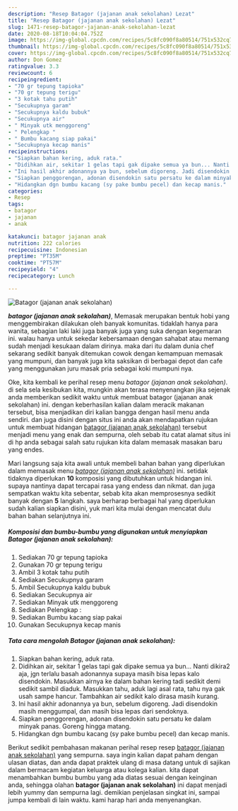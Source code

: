 ```yaml
---
description: "Resep Batagor (jajanan anak sekolahan) Lezat"
title: "Resep Batagor (jajanan anak sekolahan) Lezat"
slug: 1471-resep-batagor-jajanan-anak-sekolahan-lezat
date: 2020-08-18T10:04:04.752Z
image: https://img-global.cpcdn.com/recipes/5c8fc090f8a80514/751x532cq70/batagor-jajanan-anak-sekolahan-foto-resep-utama.jpg
thumbnail: https://img-global.cpcdn.com/recipes/5c8fc090f8a80514/751x532cq70/batagor-jajanan-anak-sekolahan-foto-resep-utama.jpg
cover: https://img-global.cpcdn.com/recipes/5c8fc090f8a80514/751x532cq70/batagor-jajanan-anak-sekolahan-foto-resep-utama.jpg
author: Don Gomez
ratingvalue: 3.3
reviewcount: 6
recipeingredient:
- "70 gr tepung tapioka"
- "70 gr tepung terigu"
- "3 kotak tahu putih"
- "Secukupnya garam"
- "Secukupnya kaldu bubuk"
- "Secukupnya air"
- " Minyak utk menggoreng"
- " Pelengkap "
- " Bumbu kacang siap pakai"
- "Secukupnya kecap manis"
recipeinstructions:
- "Siapkan bahan kering, aduk rata."
- "Didihkan air, sekitar 1 gelas tapi gak dipake semua ya bun... Nanti dikira2 aja, jgn terlalu basah adonannya supaya masih bisa lepas kalo disendokin. Masukkan airnya ke dalam bahan kering tadi sedikit demi sedikit sambil diaduk. Masukkan tahu, aduk lagi asal rata, tahu nya gak usah sampe hancur. Tambahkan air sedikit kalo dirasa masih kurang."
- "Ini hasil akhir adonannya ya bun, sebelum digoreng. Jadi disendokin masih menggumpal, dan masih bisa lepas dari sendoknya."
- "Siapkan penggorengan, adonan disendokin satu persatu ke dalam minyak panas. Goreng hingga matang."
- "Hidangkan dgn bumbu kacang (sy pake bumbu pecel) dan kecap manis."
categories:
- Resep
tags:
- batagor
- jajanan
- anak

katakunci: batagor jajanan anak 
nutrition: 222 calories
recipecuisine: Indonesian
preptime: "PT35M"
cooktime: "PT57M"
recipeyield: "4"
recipecategory: Lunch

---
```



![Batagor (jajanan anak sekolahan)](https://img-global.cpcdn.com/recipes/5c8fc090f8a80514/751x532cq70/batagor-jajanan-anak-sekolahan-foto-resep-utama.jpg)

<b><i>batagor (jajanan anak sekolahan)</i></b>, Memasak merupakan bentuk hobi yang menggembirakan dilakukan oleh banyak komunitas. tidaklah hanya para wanita, sebagian laki laki juga banyak juga yang suka dengan kegemaran ini. walau hanya untuk sekedar kebersamaan dengan sahabat atau memang sudah menjadi kesukaan dalam dirinya. maka dari itu dalam dunia chef sekarang sedikit banyak ditemukan cowok dengan kemampuan memasak yang mumpuni, dan banyak juga kita saksikan di berbagai depot dan cafe yang menggunakan juru masak pria sebagai koki mumpuni nya.

Oke, kita kembali ke perihal resep menu <i>batagor (jajanan anak sekolahan)</i>. di sela sela kesibukan kita, mungkin akan terasa menyenangkan jika sejenak anda memberikan sedikit waktu untuk membuat batagor (jajanan anak sekolahan) ini. dengan keberhasilan kalian dalam meracik makanan tersebut, bisa menjadikan diri kalian bangga dengan hasil menu anda sendiri. dan juga disini dengan situs ini anda akan mendapatkan rujukan untuk membuat hidangan <u>batagor (jajanan anak sekolahan)</u> tersebut menjadi menu yang enak dan sempurna, oleh sebab itu catat alamat situs ini di hp anda sebagai salah satu rujukan kita dalam memasak masakan baru yang endes.




Mari langsung saja kita awali untuk membeli bahan bahan yang diperlukan dalam memasak menu <u><i>batagor (jajanan anak sekolahan)</i></u> ini. setidak tidaknya diperlukan <b>10</b> komposisi yang dibutuhkan untuk hidangan ini. supaya nantinya dapat tercapai rasa yang endess dan nikmat. dan juga sempatkan waktu kita sebentar, sebab kita akan memprosesnya sedikit banyak dengan <b>5</b> langkah. saya berharap berbagai hal yang diperlukan sudah kalian siapkan disini, yuk mari kita mulai dengan mencatat dulu bahan bahan selanjutnya ini.

<!--inarticleads1-->

##### Komposisi dan bumbu-bumbu yang digunakan untuk menyiapkan Batagor (jajanan anak sekolahan):

1. Sediakan 70 gr tepung tapioka
1. Gunakan 70 gr tepung terigu
1. Ambil 3 kotak tahu putih
1. Sediakan Secukupnya garam
1. Ambil Secukupnya kaldu bubuk
1. Sediakan Secukupnya air
1. Sediakan  Minyak utk menggoreng
1. Sediakan  Pelengkap :
1. Sediakan  Bumbu kacang siap pakai
1. Gunakan Secukupnya kecap manis




<!--inarticleads2-->

##### Tata cara mengolah Batagor (jajanan anak sekolahan):

1. Siapkan bahan kering, aduk rata.
1. Didihkan air, sekitar 1 gelas tapi gak dipake semua ya bun... Nanti dikira2 aja, jgn terlalu basah adonannya supaya masih bisa lepas kalo disendokin. Masukkan airnya ke dalam bahan kering tadi sedikit demi sedikit sambil diaduk. Masukkan tahu, aduk lagi asal rata, tahu nya gak usah sampe hancur. Tambahkan air sedikit kalo dirasa masih kurang.
1. Ini hasil akhir adonannya ya bun, sebelum digoreng. Jadi disendokin masih menggumpal, dan masih bisa lepas dari sendoknya.
1. Siapkan penggorengan, adonan disendokin satu persatu ke dalam minyak panas. Goreng hingga matang.
1. Hidangkan dgn bumbu kacang (sy pake bumbu pecel) dan kecap manis.




Berikut sedikit pembahasan makanan perihal resep resep <u>batagor (jajanan anak sekolahan)</u> yang sempurna. saya ingin kalian dapat paham dengan ulasan diatas, dan anda dapat praktek ulang di masa datang untuk di sajikan dalam bermacam kegiatan keluarga atau kolega kalian. kita dapat menambahkan bumbu bumbu yang ada diatas sesuai dengan keinginan anda, sehingga olahan <b>batagor (jajanan anak sekolahan)</b> ini dapat menjadi lebih yummy dan sempurna lagi. demikian penjelasan singkat ini, sampai jumpa kembali di lain waktu. kami harap hari anda menyenangkan.
